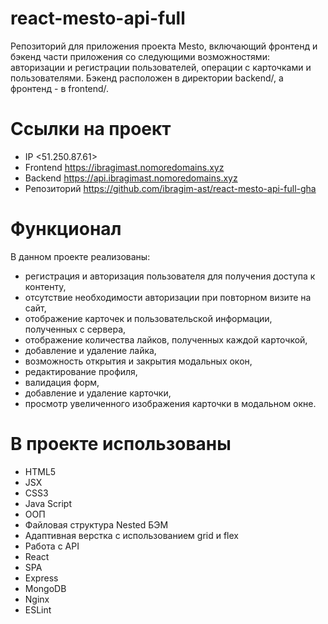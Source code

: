 # react-mesto-api-full

Репозиторий для приложения проекта Mesto, включающий фронтенд и бэкенд части приложения со следующими возможностями: авторизации и регистрации пользователей, операции с карточками и пользователями. Бэкенд расположен в директории backend/, а фронтенд - в frontend/.

# Ссылки на проект

- IP <51.250.87.61>
- Frontend https://ibragimast.nomoredomains.xyz
- Backend https://api.ibragimast.nomoredomains.xyz
- Репозиторий https://github.com/ibragim-ast/react-mesto-api-full-gha

# Функционал

В данном проекте реализованы:

- регистрация и авторизация пользователя для получения доступа к контенту,
- отсутствие необходимости авторизации при повторном визите на сайт,
- отображение карточек и пользовательской информации, полученных с сервера,
- отображение количества лайков, полученных каждой карточкой,
- добавление и удаление лайка,
- возможность открытия и закрытия модальных окон,
- редактирование профиля,
- валидация форм,
- добавление и удаление карточки,
- просмотр увеличенного изображения карточки в модальном окне.

# В проекте использованы

- HTML5
- JSX
- CSS3
- Java Script
- ООП
- Файловая структура Nested БЭМ
- Адаптивная верстка с использованием grid и flex
- Работа с API
- React
- SPA
- Express
- MongoDB
- Nginx
- ESLint
